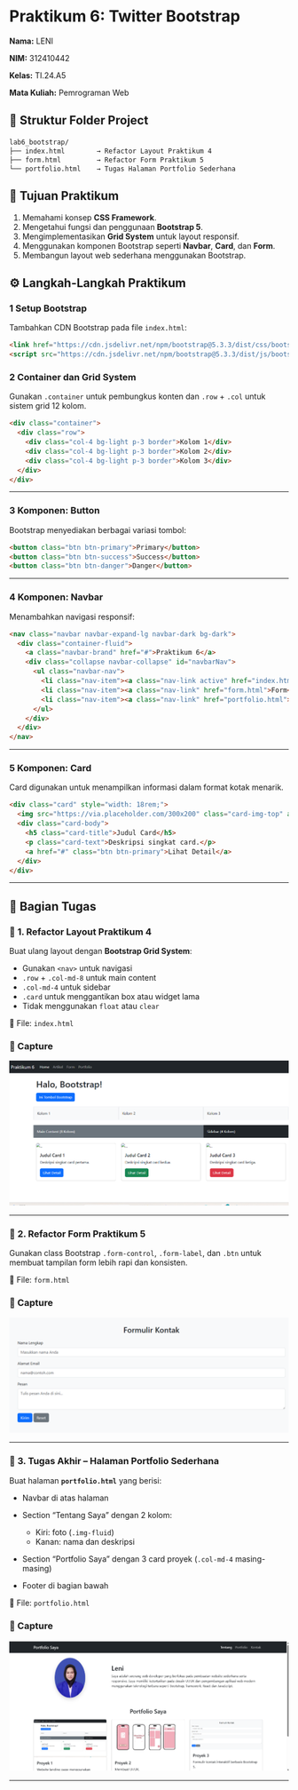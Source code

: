 
# Praktikum 6: Twitter Bootstrap

 **Nama:** LENI

 **NIM:** 312410442

 **Kelas:** TI.24.A5

 **Mata Kuliah:** Pemrograman Web


 ## 📂 **Struktur Folder Project**

```
lab6_bootstrap/
├── index.html        → Refactor Layout Praktikum 4
├── form.html         → Refactor Form Praktikum 5
└── portfolio.html    → Tugas Halaman Portfolio Sederhana
```

## 🎯 **Tujuan Praktikum**
1. Memahami konsep **CSS Framework**.
2. Mengetahui fungsi dan penggunaan **Bootstrap 5**.
3. Mengimplementasikan **Grid System** untuk layout responsif.
4. Menggunakan komponen Bootstrap seperti **Navbar**, **Card**, dan **Form**.
5. Membangun layout web sederhana menggunakan Bootstrap.


## ⚙️ **Langkah-Langkah Praktikum**

### 1 Setup Bootstrap
Tambahkan CDN Bootstrap pada file `index.html`:
```html
<link href="https://cdn.jsdelivr.net/npm/bootstrap@5.3.3/dist/css/bootstrap.min.css" rel="stylesheet">
<script src="https://cdn.jsdelivr.net/npm/bootstrap@5.3.3/dist/js/bootstrap.bundle.min.js"></script>

```
### 2 Container dan Grid System

Gunakan `.container` untuk pembungkus konten dan `.row` + `.col` untuk sistem grid 12 kolom.

```html
<div class="container">
  <div class="row">
    <div class="col-4 bg-light p-3 border">Kolom 1</div>
    <div class="col-4 bg-light p-3 border">Kolom 2</div>
    <div class="col-4 bg-light p-3 border">Kolom 3</div>
  </div>
</div>
```


---

### 3️ Komponen: Button

Bootstrap menyediakan berbagai variasi tombol:

```html
<button class="btn btn-primary">Primary</button>
<button class="btn btn-success">Success</button>
<button class="btn btn-danger">Danger</button>
```


---

### 4️ Komponen: Navbar

Menambahkan navigasi responsif:

```html
<nav class="navbar navbar-expand-lg navbar-dark bg-dark">
  <div class="container-fluid">
    <a class="navbar-brand" href="#">Praktikum 6</a>
    <div class="collapse navbar-collapse" id="navbarNav">
      <ul class="navbar-nav">
        <li class="nav-item"><a class="nav-link active" href="index.html">Home</a></li>
        <li class="nav-item"><a class="nav-link" href="form.html">Form</a></li>
        <li class="nav-item"><a class="nav-link" href="portfolio.html">Portfolio</a></li>
      </ul>
    </div>
  </div>
</nav>
```


---

### 5️ Komponen: Card

Card digunakan untuk menampilkan informasi dalam format kotak menarik.

```html
<div class="card" style="width: 18rem;">
  <img src="https://via.placeholder.com/300x200" class="card-img-top" alt="...">
  <div class="card-body">
    <h5 class="card-title">Judul Card</h5>
    <p class="card-text">Deskripsi singkat card.</p>
    <a href="#" class="btn btn-primary">Lihat Detail</a>
  </div>
</div>
```


---

## 🧱 **Bagian Tugas**

### 🔹 **1. Refactor Layout Praktikum 4**

Buat ulang layout dengan **Bootstrap Grid System**:

* Gunakan `<nav>` untuk navigasi
* `.row` + `.col-md-8` untuk main content
* `.col-md-4` untuk sidebar
* `.card` untuk menggantikan box atau widget lama
* Tidak menggunakan `float` atau `clear`

📁 File: `index.html`

### 📸 Capture
<img src="image.png"> 

---

### 🔹 **2. Refactor Form Praktikum 5**

Gunakan class Bootstrap `.form-control`, `.form-label`, dan `.btn` untuk membuat tampilan form lebih rapi dan konsisten.

📁 File: `form.html`

### 📸 Capture
<img src="form.png">

---

### 🔹 **3. Tugas Akhir – Halaman Portfolio Sederhana**

Buat halaman **`portfolio.html`** yang berisi:

* Navbar di atas halaman
* Section “Tentang Saya” dengan 2 kolom:

  * Kiri: foto (`.img-fluid`)
  * Kanan: nama dan deskripsi
* Section “Portfolio Saya” dengan 3 card proyek (`.col-md-4` masing-masing)
* Footer di bagian bawah

📁 File: `portfolio.html`

### 📸 Capture
<img src="portfolio.png">

---



